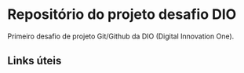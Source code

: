 # Repositório do projeto desafio DIO
Primeiro desafio de projeto Git/Github da DIO (Digital Innovation One). 

## Links úteis

